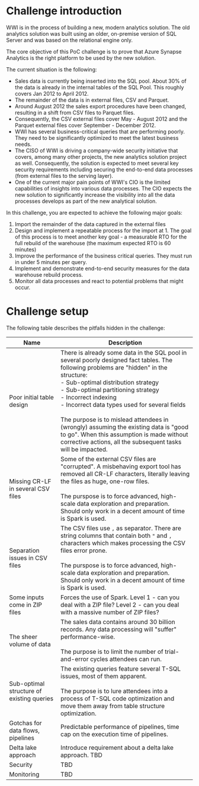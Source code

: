 # Challenge introduction

WWI is in the process of building a new, modern analytics solution. The old analytics solution was built using an older, on-premise version of SQL Server and was based on the relational engine only.

The core objective of this PoC challenge is to prove that Azure Synapse Analytics is the right platform to be used by the new solution.

The current situation is the following:

- Sales data is currently being inserted into the SQL pool. About 30% of the data is already in the internal tables of the SQL Pool. This roughly covers Jan 2012 to April 2012.
- The remainder of the data is in external files, CSV and Parquet.
- Around August 2012 the sales export procedures have been changed, resulting in a shift from CSV files to Parquet files.
- Consequently, the CSV external files cover May - August 2012 and the Parquet external files cover September - December 2012.
- WWI has several business-critical queries that are performing poorly. They need to be significantly optimized to meet the latest business needs.
- The CISO of WWI is driving a company-wide security initiative that covers, among many other projects, the new analytics solution project as well. Consequently, the solution is expected to meet several key security requirements including securing the end-to-end data processes (from external files to the serving layer).
- One of the current major pain points of WWI's CIO is the limited capabilities of insights into various data processes. The CIO expects the new solution to significantly increase the visibility into all the data processes develops as part of the new analytical solution.

In this challenge, you are expected to achieve the following major goals:

1. Import the remainder of the data captured in the external files
2. Design and implement a repeatable process for the import at 1. The goal of this process is to meet another key goal - a measurable RTO for the full rebuild of the warehouse (the maximum expected RTO is 60 minutes)
3. Improve the performance of the business critical queries. They must run in under 5 minutes per query.
4. Implement and demonstrate end-to-end security measures for the data warehouse rebuild process.
5. Monitor all data processes and react to potential problems that might occur.

# Challenge setup

The following table describes the pitfalls hidden in the challenge:

Name | Description
--- | ---
Poor initial table design | There is already some data in the SQL pool in several poorly designed fact tables. The following problems are "hidden" in the structure: <br>- Sub-optimal distribution strategy<br>- Sub-optimal partitioning strategy<br>- Incorrect indexing<br>- Incorrect data types used for several fields<br><br> The purpose is to mislead attendees in (wrongly) assuming the existing data is "good to go". When this assumption is made without corrective actions, all the subsequent tasks will be impacted.
Missing CR-LF in several CSV files | Some of the external CSV files are "corrupted". A misbehaving export tool has removed all CR-LF characters, literally leaving the files as huge, one-row files.<br><br>The purspose is to force advanced, high-scale data exploration and preparation. Should only work in a decent amount of time is Spark is used.
Separation issues in CSV files | The CSV files use `,` as separator. There are string columns that contain both `"` and `,` characters which makes processing the CSV files error prone.<br><br>The purspose is to force advanced, high-scale data exploration and preparation. Should only work in a decent amount of time is Spark is used.
Some inputs come in ZIP files | Forces the use of Spark. Level 1 - can you deal with a ZIP file? Level 2 - can you deal with a massive number of ZIP files?
The sheer volume of data | The sales data contains around 30 billion records. Any data processing will "suffer" performance-wise.<br><br>The purpose is to limit the number of trial-and-error cycles attendees can run.
Sub-optimal structure of existing queries | The existing queries feature several T-SQL issues, most of them apparent.<br><br>The purpose is to lure attendees into a process of T-SQL code optimization and move them away from table structure optimization.
Gotchas for data flows, pipelines | Predictable performance of pipelines, time cap on the execution time of pipelines.
Delta lake approach | Introduce requirement about a delta lake approach. TBD
Security | TBD
Monitoring | TBD
